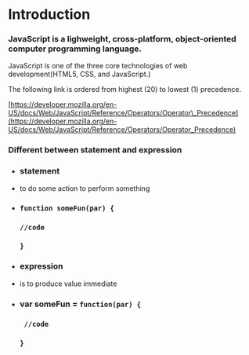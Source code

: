 # Introduction

### JavaScript is a lighweight, cross-platform, object-oriented computer programming language.

JavaScript is one of the three core technologies of web development\(HTML5, CSS, and JavaScript.\)

The following link is ordered from highest \(20\) to lowest \(1\) precedence.

[https://developer.mozilla.org/en-US/docs/Web/JavaScript/Reference/Operators/Operator\_Precedence](https://developer.mozilla.org/en-US/docs/Web/JavaScript/Reference/Operators/Operator_Precedence)

### Different between statement and expression

* ### statement
* to do some action to perform something

* ### `function someFun(par) {`

  ### `//code`

  ### `}`

* ### expression
* is to produce value immediate

* ### var someFun = `function(par) {`

  ### `  //code  `

  ###    `}`



